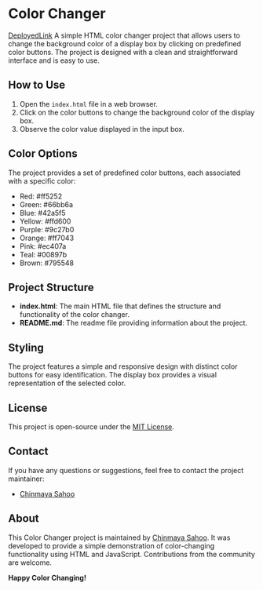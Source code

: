 

# Color Changer
[DeployedLink](https://6568cf7037706206f66ea1a4--magical-macaron-e61ca3.netlify.app/)
A simple HTML color changer project that allows users to change the background color of a display box by clicking on predefined color buttons. The project is designed with a clean and straightforward interface and is easy to use.

## How to Use

1. Open the `index.html` file in a web browser.
2. Click on the color buttons to change the background color of the display box.
3. Observe the color value displayed in the input box.

## Color Options

The project provides a set of predefined color buttons, each associated with a specific color:

- Red: #ff5252
- Green: #66bb6a
- Blue: #42a5f5
- Yellow: #ffd600
- Purple: #9c27b0
- Orange: #ff7043
- Pink: #ec407a
- Teal: #00897b
- Brown: #795548

## Project Structure

- **index.html**: The main HTML file that defines the structure and functionality of the color changer.
- **README.md**: The readme file providing information about the project.

## Styling

The project features a simple and responsive design with distinct color buttons for easy identification. The display box provides a visual representation of the selected color.

## License

This project is open-source under the [MIT License](LICENSE).

## Contact

If you have any questions or suggestions, feel free to contact the project maintainer:

- [Chinmaya Sahoo](chinmayasahoo.v@gmail.com)

## About

This Color Changer project is maintained by [Chinmaya Sahoo](chinmayasahoo.v@gmail.com). It was developed to provide a simple demonstration of color-changing functionality using HTML and JavaScript. Contributions from the community are welcome.

**Happy Color Changing!**
